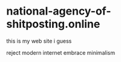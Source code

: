 # national-agency-of-shitposting.online

this is my web site i guess

reject modern internet
embrace minimalism
